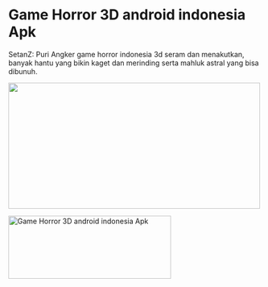 # Game Horror 3D android indonesia Apk
SetanZ: Puri Angker game horror indonesia 3d seram dan menakutkan, banyak hantu yang bikin kaget dan merinding serta mahluk astral yang bisa dibunuh.

<img src="https://play-lh.googleusercontent.com/GTO-8oAaDogVfiqBokzffKlJxllHDu7Sz6KUjKOXexZeZeqkIsT3dsf7uKNtlOrzvrc=w720-h310-rw" width="500" height="250" />

<a href="https://play.google.com/store/apps/details?id=com.RangZone.SetanZPuriAngker" target="_blank"><img alt="Game Horror 3D android indonesia Apk" src="https://i.ibb.co/nnQBHcj/google-play-badge.png" width="323" height="125"></a>

